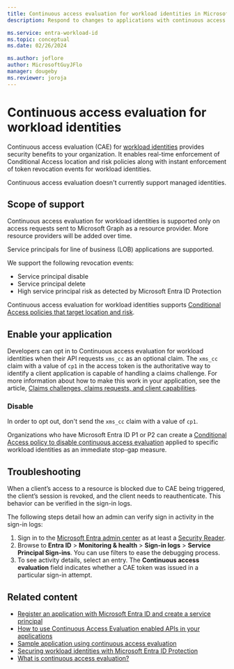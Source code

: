 ```yaml
---
title: Continuous access evaluation for workload identities in Microsoft Entra ID
description: Respond to changes to applications with continuous access evaluation for workload identities in Microsoft Entra ID.

ms.service: entra-workload-id
ms.topic: conceptual
ms.date: 02/26/2024

ms.author: joflore
author: MicrosoftGuyJFlo
manager: dougeby
ms.reviewer: joroja
---
```

# Continuous access evaluation for workload identities

Continuous access evaluation (CAE) for [workload identities](~/workload-id/workload-identities-overview.md) provides security benefits to your organization. It enables real-time enforcement of Conditional Access location and risk policies along with instant enforcement of token revocation events for workload identities. 

Continuous access evaluation doesn't currently support managed identities.

## Scope of support

Continuous access evaluation for workload identities is supported only on access requests sent to Microsoft Graph as a resource provider. More resource providers will be added over time.

Service principals for line of business (LOB) applications are supported.

We support the following revocation events:

- Service principal disable
- Service principal delete
- High service principal risk as detected by Microsoft Entra ID Protection

Continuous access evaluation for workload identities supports [Conditional Access policies that target location and risk](workload-identity.md#implementation).

## Enable your application

Developers can opt in to Continuous access evaluation for workload identities when their API requests `xms_cc` as an optional claim. The `xms_cc` claim with a value of `cp1` in the access token is the authoritative way to identify a client application is capable of handling a claims challenge. For more information about how to make this work in your application, see the article, [Claims challenges, claims requests, and client capabilities](~/identity-platform/claims-challenge.md).

### Disable 

In order to opt out, don't send the `xms_cc` claim with a value of `cp1`. 

Organizations who have Microsoft Entra ID P1 or P2 can create a [Conditional Access policy to disable continuous access evaluation](concept-conditional-access-session.md#customize-continuous-access-evaluation) applied to specific workload identities as an immediate stop-gap measure.

## Troubleshooting

When a client’s access to a resource is blocked due to CAE being triggered, the client’s session is revoked, and the client needs to reauthenticate. This behavior can be verified in the sign-in logs. 

The following steps detail how an admin can verify sign in activity in the sign-in logs: 

1. Sign in to the [Microsoft Entra admin center](https://entra.microsoft.com) as at least a [Security Reader](../role-based-access-control/permissions-reference.md#security-reader).
1. Browse to **Entra ID** > **Monitoring & health** > **Sign-in logs** > **Service Principal Sign-ins**. You can use filters to ease the debugging process. 
1. To see activity details, select an entry. The **Continuous access evaluation** field indicates whether a CAE token was issued in a particular sign-in attempt. 

## Related content

- [Register an application with Microsoft Entra ID and create a service principal](~/identity-platform/howto-create-service-principal-portal.md#register-an-application-with-microsoft-entra-id-and-create-a-service-principal)
- [How to use Continuous Access Evaluation enabled APIs in your applications](~/identity-platform/app-resilience-continuous-access-evaluation.md)
- [Sample application using continuous access evaluation](https://github.com/Azure-Samples/ms-identity-dotnetcore-daemon-graph-cae)
- [Securing workload identities with Microsoft Entra ID Protection](~/id-protection/concept-workload-identity-risk.md)
- [What is continuous access evaluation?](~/identity/conditional-access/concept-continuous-access-evaluation.md)

